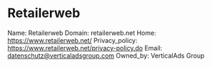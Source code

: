 
# Retailerweb

Name: Retailerweb
Domain: retailerweb.net
Home: https://www.retailerweb.net/
Privacy_policy: https://www.retailerweb.net/privacy-policy.do
Email: datenschutz@verticaladsgroup.com
Owned_by: VerticalAds Group
